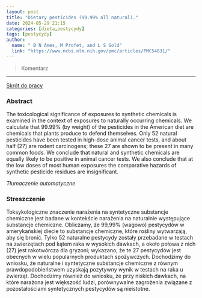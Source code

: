 ```yaml
---
layout: post
title: "Dietary pesticides (99.99% all natural)."
date: 2024-05-29 21:15
categories: [dieta,pestycydy]
tags: [pestycydy]
author:
  name: " B N Ames, M Profet, and L S Gold"
  link: "https://www.ncbi.nlm.nih.gov/pmc/articles/PMC54831/"
---
```


> Komentarz
> 
<hr>

[Skrót do pracy](https://drop.2to2.pm/TlDSdugZ/Dietary%20pesticides.pdf) 

### Abstract
The toxicological significance of exposures to synthetic chemicals is examined in the context of exposures to naturally occurring chemicals. We calculate that 99.99% (by weight) of the pesticides in the American diet are chemicals that plants produce to defend themselves. Only 52 natural pesticides have been tested in high-dose animal cancer tests, and about half (27) are rodent carcinogens; these 27 are shown to be present in many common foods. We conclude that natural and synthetic chemicals are equally likely to be positive in animal cancer tests. We also conclude that at the low doses of most human exposures the comparative hazards of synthetic pesticide residues are insignificant.

*Tłumaczenie automatyczne*

### Streszczenie
Toksykologiczne znaczenie narażenia na syntetyczne substancje chemiczne jest badane w kontekście narażenia na naturalnie występujące substancje chemiczne. Obliczamy, że 99,99% (wagowo) pestycydów w amerykańskiej diecie to substancje chemiczne, które rośliny wytwarzają, aby się bronić. Tylko 52 naturalne pestycydy zostały przebadane w testach na zwierzętach pod kątem raka w wysokich dawkach, a około połowa z nich (27) jest rakotwórcza dla gryzoni; wykazano, że te 27 pestycydów jest obecnych w wielu popularnych produktach spożywczych. Dochodzimy do wniosku, że naturalne i syntetyczne substancje chemiczne z równym prawdopodobieństwem uzyskają pozytywny wynik w testach na raka u zwierząt. Dochodzimy również do wniosku, że przy niskich dawkach, na które narażona jest większość ludzi, porównywalne zagrożenia związane z pozostałościami syntetycznych pestycydów są nieistotne.